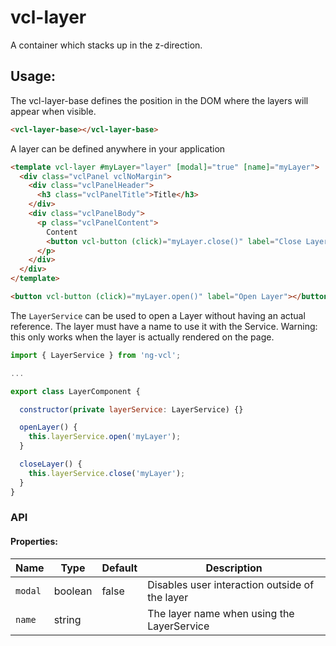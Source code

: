 # vcl-layer

A container which stacks up in the z-direction.

## Usage:

The vcl-layer-base defines the position in the DOM where the layers will appear when visible.

```html
<vcl-layer-base></vcl-layer-base>
```

A layer can be defined anywhere in your application

```html
<template vcl-layer #myLayer="layer" [modal]="true" [name]="myLayer">
  <div class="vclPanel vclNoMargin">
    <div class="vclPanelHeader">
      <h3 class="vclPanelTitle">Title</h3>
    </div>
    <div class="vclPanelBody">
      <p class="vclPanelContent">
        Content
        <button vcl-button (click)="myLayer.close()" label="Close Layer"></button>
      </p>
    </div>
  </div>
</template>

<button vcl-button (click)="myLayer.open()" label="Open Layer"></button>
```

The `LayerService` can be used to open a Layer without having an actual reference.
The layer must have a name to use it with the Service.
Warning: this only works when the layer is actually rendered on the page.


```js
import { LayerService } from 'ng-vcl';

...

export class LayerComponent {

  constructor(private layerService: LayerService) {}

  openLayer() {
    this.layerService.open('myLayer');
  }

  closeLayer() {
    this.layerService.close('myLayer');
  }
}
```


### API 

#### Properties:

| Name                | Type        | Default  | Description
| ------------        | ----------- | -------- |--------------
| `modal`             | boolean     | false    | Disables user interaction outside of the layer
| `name`              | string      |          | The layer name when using the LayerService 
